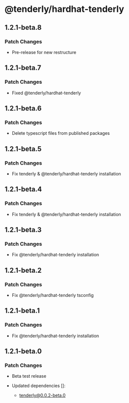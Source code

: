 # @tenderly/hardhat-tenderly

## 1.2.1-beta.8

### Patch Changes

- Pre-release for new restructure

## 1.2.1-beta.7

### Patch Changes

- Fixed @tenderly/hardhat-tenderly

## 1.2.1-beta.6

### Patch Changes

- Delete typescript files from published packages

## 1.2.1-beta.5

### Patch Changes

- Fix tenderly & @tenderly/hardhat-tenderly installation

## 1.2.1-beta.4

### Patch Changes

- Fix tenderly & @tenderly/hardhat-tenderly installation

## 1.2.1-beta.3

### Patch Changes

- Fix @tenderly/hardhat-tenderly installation

## 1.2.1-beta.2

### Patch Changes

- Fix @tenderly/hardhat-tenderly tsconfig

## 1.2.1-beta.1

### Patch Changes

- Fix @tenderly/hardhat-tenderly installation

## 1.2.1-beta.0

### Patch Changes

- Beta test release

- Updated dependencies []:
  - tenderly@0.0.2-beta.0
